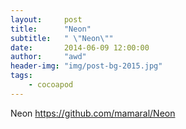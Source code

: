 ```yaml
---
layout:     post
title:      "Neon"
subtitle:   " \"Neon\""
date:       2014-06-09 12:00:00
author:     "awd"
header-img: "img/post-bg-2015.jpg"
tags:
    - cocoapod
---
```

Neon
https://github.com/mamaral/Neon
